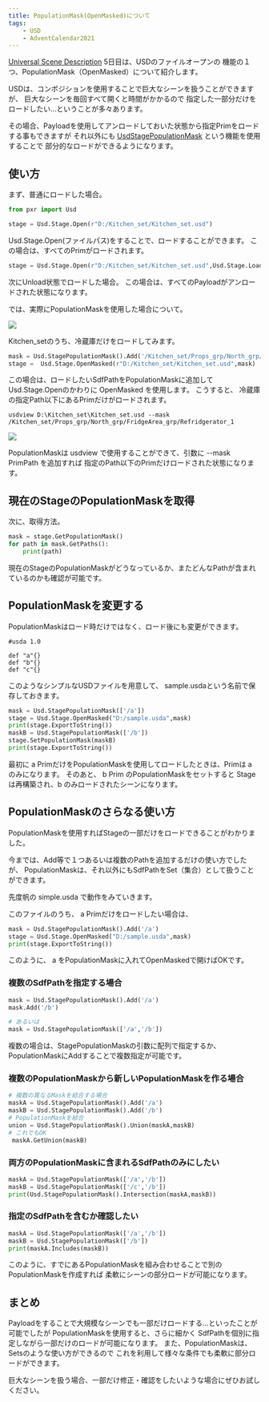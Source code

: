 ```yaml
---
title: PopulationMask(OpenMasked)について
tags:
    - USD
    - AdventCalendar2021
---
```


[Universal Scene Description](https://qiita.com/advent-calendar/2021/usd) 5日目は、USDのファイルオープンの
機能の１つ、PopulationMask（OpenMasked）について紹介します。

USDは、コンポジションを使用することで巨大なシーンを扱うことができますが、
巨大なシーンを毎回すべて開くと時間がかかるので
指定した一部分だけをロードしたい...ということが多々あります。

その場合、Payloadを使用してアンロードしておいた状態から指定Primをロードする事もできますが
それ以外にも [UsdStagePopulationMask](https://graphics.pixar.com/usd/release/api/class_usd_stage_population_mask.html) という機能を使用することで
部分的なロードができるようになります。

## 使い方

まず、普通にロードした場合。

```python
from pxr import Usd

stage = Usd.Stage.Open(r"D:/Kitchen_set/Kitchen_set.usd")
```

Usd.Stage.Open(ファイルパス)をすることで、ロードすることができます。
この場合は、すべてのPrimがロードされます。

```python
stage = Usd.Stage.Open(r"D:/Kitchen_set/Kitchen_set.usd",Usd.Stage.LoadNone)
```

次にUnload状態でロードした場合。
この場合は、すべてのPayloadがアンロードされた状態になります。


では、実際にPopulationMaskを使用した場合について。


![](https://gyazo.com/db398e3d8478280a9fa7b7c961db5d08.png)


Kitchen_setのうち、冷蔵庫だけをロードしてみます。

```python
mask = Usd.StagePopulationMask().Add('/Kitchen_set/Props_grp/North_grp/FridgeArea_grp/Refridgerator_1')
stage =  Usd.Stage.OpenMasked(r"D:/Kitchen_set/Kitchen_set.usd",mask)
```

この場合は、ロードしたいSdfPathをPopulationMaskに追加して
Usd.Stage.Openのかわりに OpenMasked を使用します。
こうすると、 冷蔵庫の指定Path以下にあるPrimだけがロードされます。

```
usdview D:\Kitchen_set\Kitchen_set.usd --mask /Kitchen_set/Props_grp/North_grp/FridgeArea_grp/Refridgerator_1
```

![](https://gyazo.com/a422223a382b4c8d2b89833eb98fd9db.png)

PopulationMaskは usdview で使用することができて、引数に --mask PrimPath を追加すれば
指定のPath以下のPrimだけロードされた状態になります。

## 現在のStageのPopulationMaskを取得

次に、取得方法。

```python
mask = stage.GetPopulationMask()
for path in mask.GetPaths():
    print(path)
```

現在のStageのPopulationMaskがどうなっているか、またどんなPathが含まれているのかも確認が可能です。

## PopulationMaskを変更する

PopulationMaskはロード時だけではなく、ロード後にも変更ができます。

```
#usda 1.0

def "a"{}
def "b"{}
def "c"{}
```

このようなシンプルなUSDファイルを用意して、 sample.usdaという名前で保存しておきます。


```python
mask = Usd.StagePopulationMask(['/a'])
stage = Usd.Stage.OpenMasked("D:/sample.usda",mask)
print(stage.ExportToString())
maskB = Usd.StagePopulationMask(['/b'])
stage.SetPopulationMask(maskB)
print(stage.ExportToString())
```
最初に a PrimだけをPopulationMaskを使用してロードしたときは、Primは a のみになります。
そのあと、 b Prim のPopulationMaskをセットすると
Stageは再構築され、b のみロードされたシーンになります。


## PopulationMaskのさらなる使い方

PopulationMaskを使用すればStageの一部だけをロードできることがわかりました。

今までは、Add等で１つあるいは複数のPathを追加するだけの使い方でしたが、
PopulationMaskは、それ以外にもSdfPathをSet（集合）として扱うことができます。

先度帆の simple.usda で動作をみていきます。

このファイルのうち、 a Primだけをロードしたい場合は、

```python
mask = Usd.StagePopulationMask().Add('/a')
stage = Usd.Stage.OpenMasked("D:/sample.usda",mask)
print(stage.ExportToString())
```
このように、 a をPopulationMaskに入れてOpenMaskedで開けばOKです。

### 複数のSdfPathを指定する場合

```python
mask = Usd.StagePopulationMask().Add('/a')
mask.Add('/b')

# あるいは
mask = Usd.StagePopulationMask(['/a','/b'])
```
複数の場合は、StagePopulationMaskの引数に配列で指定するか、
PopulationMaskにAddすることで複数指定が可能です。

### 複数のPopulationMaskから新しいPopulationMaskを作る場合

```python
# 複数の異なるMaskを結合する場合
maskA = Usd.StagePopulationMask().Add('/a')
maskB = Usd.StagePopulationMask().Add('/b')
# PopulationMaskを結合
union = Usd.StagePopulationMask().Union(maskA,maskB)
# これでもOK
 maskA.GetUnion(maskB)
```

### 両方のPopulationMaskに含まれるSdfPathのみにしたい

```python
maskA = Usd.StagePopulationMask(['/a','/b'])
maskB = Usd.StagePopulationMask(['/c','/b'])
print(Usd.StagePopulationMask().Intersection(maskA,maskB))
```

### 指定のSdfPathを含むか確認したい

```python
maskA = Usd.StagePopulationMask(['/a','/b'])
maskB = Usd.StagePopulationMask(['/b'])
print(maskA.Includes(maskB))
```

このように、すでにあるPopulationMaskを組み合わせることで別のPopulationMaskを作成すれば
柔軟にシーンの部分ロードが可能になります。

## まとめ

Payloadをすることで大規模なシーンでも一部だけロードする...といったことが可能でしたが
PopulationMaskを使用すると、さらに細かく
SdfPathを個別に指定しながら一部だけのロードが可能になります。
また、PopulationMaskは、Setsのような使い方ができるので
これを利用して様々な条件でも柔軟に部分ロードができます。

巨大なシーンを扱う場合、一部だけ修正・確認をしたいような場合にぜひお試しください。